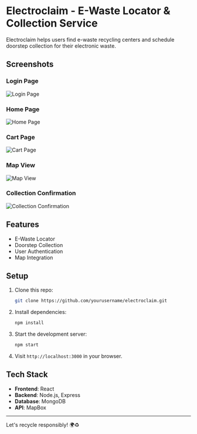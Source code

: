 # Electroclaim - E-Waste Locator & Collection Service

Electroclaim helps users find e-waste recycling centers and schedule doorstep collection for their electronic waste.

## Screenshots

### Login Page
![Login Page](https://i.postimg.cc/rp5zkNK8/login.png)

### Home Page
![Home Page](https://i.postimg.cc/t4K7wMRS/home.png)

### Cart Page
![Cart Page](https://i.postimg.cc/GhS4JpW1/cart.png)

### Map View
![Map View](https://i.postimg.cc/26w6qjQM/map.png)

### Collection Confirmation
![Collection Confirmation](https://i.postimg.cc/Vkrd78w0/3rd.png)

## Features
- E-Waste Locator
- Doorstep Collection
- User Authentication
- Map Integration

## Setup

1. Clone this repo:
    ```bash
    git clone https://github.com/yourusername/electroclaim.git
    ```
2. Install dependencies:
    ```bash
    npm install
    ```
3. Start the development server:
    ```bash
    npm start
    ```
4. Visit `http://localhost:3000` in your browser.

## Tech Stack
- **Frontend**: React
- **Backend**: Node.js, Express
- **Database**: MongoDB
- **API**: MapBox

---

Let's recycle responsibly! 🌍♻️
